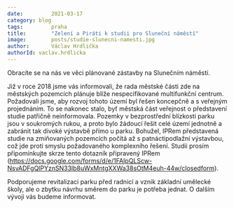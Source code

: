```yaml
---
date:         2021-03-17
category: blog
tags:         praha
title:        "Zelení a Piráti k studii pro Sluneční náměstí"
image:        posts/studie-slunecni-namesti.jpg
author:       Václav Hrdlička
authorId: vaclav.hrdlicka
---
```


Obracíte se na nás ve věci plánované zástavby na Slunečním náměstí.

Již v roce 2018 jsme vás informovali, že rada městské části zde na městských pozemcích plánuje blíže nespecifikované multifunkční centrum.
Požadovali jsme, aby rozvoj tohoto území byl řešen koncepčně a s veřejným projednáním. To se nakonec stalo, byť městská část veřejnost o představení studie patřičně neinformovala.
Pozemky v bezprostřední blízkosti parku jsou v soukromých rukou, a proto bylo žádoucí řešit celé území jednotně a zabránit tak divoké výstavbě přímo u parku. Bohužel, IPRem představená studie na zmiňovaných pozemcích počítá až s patnáctipodlažní výstavbou, což jde proti smyslu požadovaného komplexního řešení.
Studii prosím připomínkujte skrze tento dotazník připravený IPRem (https://docs.google.com/forms/d/e/1FAIpQLScw-NsvADFgQlPYznSN33lb8uWxMntgXXWa38sOtM4euh-44w/closedform).

Podporujeme revitalizaci parku před radnicí a vznik základní umělecké školy, ale o zbytku návrhu směrem do parku je potřeba jednat.
O dalším vývoji vás budeme informovat.
